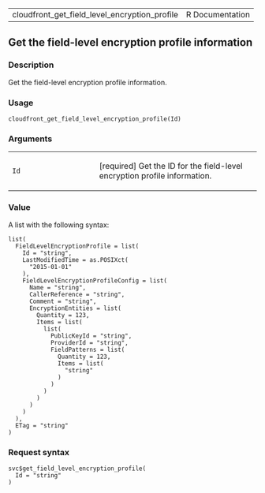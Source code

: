 <table style="width: 100%;">
<tbody>
<tr class="odd">
<td>cloudfront_get_field_level_encryption_profile</td>
<td style="text-align: right;">R Documentation</td>
</tr>
</tbody>
</table>

## Get the field-level encryption profile information

### Description

Get the field-level encryption profile information.

### Usage

    cloudfront_get_field_level_encryption_profile(Id)

### Arguments

<table>
<colgroup>
<col style="width: 35%" />
<col style="width: 65%" />
</colgroup>
<tbody>
<tr class="odd">
<td><code
id="cloudfront_get_field_level_encryption_profile_:_Id">Id</code></td>
<td><p>[required] Get the ID for the field-level encryption profile
information.</p></td>
</tr>
</tbody>
</table>

### Value

A list with the following syntax:

    list(
      FieldLevelEncryptionProfile = list(
        Id = "string",
        LastModifiedTime = as.POSIXct(
          "2015-01-01"
        ),
        FieldLevelEncryptionProfileConfig = list(
          Name = "string",
          CallerReference = "string",
          Comment = "string",
          EncryptionEntities = list(
            Quantity = 123,
            Items = list(
              list(
                PublicKeyId = "string",
                ProviderId = "string",
                FieldPatterns = list(
                  Quantity = 123,
                  Items = list(
                    "string"
                  )
                )
              )
            )
          )
        )
      ),
      ETag = "string"
    )

### Request syntax

    svc$get_field_level_encryption_profile(
      Id = "string"
    )
